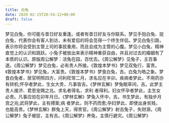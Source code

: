 ```yaml
---
title: 白兔
date: 2020-02-15T20:54:12+08:00
draft: false
---
```


梦见白兔，你可能与昔日好友重逢。或者有昔日好友与你联系。梦见手抱白兔、捉白兔，代表你会有客人到访，未有爱侣的将会觅得一个终生伴侣。梦见白兔引路，表示你将会受到主管上司的事拔重用，而且会成为主管的心腹。梦见小白兔，精神直觉上的认识和跳跃。小兔子被放出来表示精神重获自由，并且对过去的婚姻有了本质的认识。原版周公解梦：活兔在园，百忧去。《周公解梦》见兔子，主百事遂。《周公解梦》梦见白兔，必有贵人所接。《敦煌本梦书》梦见双兔行，富贵。《敦煌本梦书》梦见兔，大富贵。《敦煌本梦书》梦食白兔，吉。白兔为皓之象。梦食白兔者，居官明照四方，问利旺常二月，求名应在辛卯。疾病者梦此，不用药亦有转机;怀孕者梦此，生女大贵，凡事皆吉。《梦林玄解》梦兔眠草间，吉。此梦主贵人接济、君恩宠赐之兆。求名者得名，求利 者得利。妇女怀孕者梦此，主生女必贵。凡事应验在卯年月日。《梦林玄解》梦兔入怀中，吉。书生梦此，有独步月宫之兆;武将梦此，主有搏案;病 者梦此，则不药而愈;孕妇梦此，即使出身贫贱，也能高贵。《梦林玄解》群兔上天，得贵官。《周公解梦》射击兔子，失财源。《周公解梦》兔子被捉，主有吉。《周公解梦》养兔，主慎行避灾。《周公解梦》